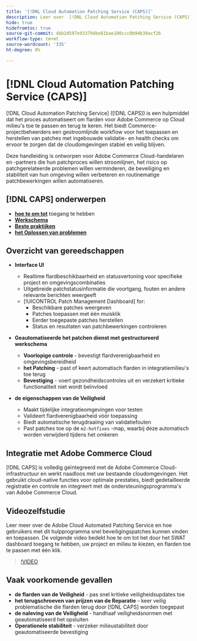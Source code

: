 ```yaml
---
title: '[!DNL Cloud Automation Patching Service (CAPS)]'
description: Leer over  [!DNL Cloud Automation Patching Service (CAPS)], zijn gebruik, hoe te om tot het toegang te hebben, en beste praktijken voor geautomatiseerde het opsluiten
hide: true
hidefromtoc: true
source-git-commit: 4bb2d597e93379dbe81bae100ccc0b94b39acf26
workflow-type: tm+mt
source-wordcount: '335'
ht-degree: 0%

---
```


# [!DNL Cloud Automation Patching Service (CAPS)]

[!DNL Cloud Automation Patching Service] ([!DNL CAPS]) is een hulpmiddel dat het proces automatiseert om flarden voor Adobe Commerce op Cloud milieu&#39;s toe te passen en terug te keren. Het biedt Commerce-projectbeheerders een gestroomlijnde workflow voor het toepassen en herstellen van patches met ingebouwde validatie- en health checks om ervoor te zorgen dat de cloudomgevingen stabiel en veilig blijven.

Deze handleiding is ontworpen voor Adobe Commerce Cloud-handelaren en -partners die hun patchproces willen stroomlijnen, het risico op patchgerelateerde problemen willen verminderen, de beveiliging en stabiliteit van hun omgeving willen verbeteren en routinematige patchbewerkingen willen automatiseren.

## [!DNL CAPS] onderwerpen

* **[hoe te om tot](access.md)** toegang te hebben
* **[Werkschema](workflow.md)**
* **[Beste praktijken](best-practices.md)**
* **[het Oplossen van problemen](troubleshooting.md)**

## Overzicht van gereedschappen

* **Interface UI**
   * Realtime flardbeschikbaarheid en statusvertoning voor specifieke project en omgevingscombinaties
   * Uitgebreide patchstatusinformatie die voortgang, fouten en andere relevante berichten weergeeft
   * [!UICONTROL Patch Management Dashboard] for:
      * Beschikbare patches weergeven
      * Patches toepassen met één muisklik
      * Eerder toegepaste patches herstellen
      * Status en resultaten van patchbewerkingen controleren

* **Geautomatiseerde het patchen dienst met gestructureerd werkschema**
   * **Voorlopige controle** - bevestigt flardverenigbaarheid en omgevingsbereidheid
   * **het Patching** - past of keert automatisch flarden in integratiemilieu&#39;s toe terug
   * **Bevestiging** - voert gezondheidscontroles uit en verzekert kritieke functionaliteit niet wordt beïnvloed

* **de eigenschappen van de Veiligheid**
   * Maakt tijdelijke integratieomgevingen voor testen
   * Valideert flardverenigbaarheid vóór toepassing
   * Biedt automatische terugdraaiing van validatiefouten
   * Past patches toe op de `m2-hotfixes` -map, waarbij deze automatisch worden verwijderd tijdens het omkeren

## Integratie met Adobe Commerce Cloud

[!DNL CAPS] is volledig geïntegreerd met de Adobe Commerce Cloud-infrastructuur en werkt naadloos met uw bestaande cloudomgevingen. Het gebruikt cloud-native functies voor optimale prestaties, biedt gedetailleerde registratie en controle en integreert met de ondersteuningsprogramma&#39;s van Adobe Commerce Cloud.

## Videozelfstudie

Leer meer over de Adobe Cloud Automated Patching Service en hoe gebruikers met dit hulpprogramma snel beveiligingspatches kunnen vinden en toepassen. De volgende video bedekt hoe te om tot het door het SWAT dashboard toegang te hebben, uw project en milieu te kiezen, en flarden toe te passen met één klik.

>[!VIDEO](https://video.tv.adobe.com/v/3476253/?captions=dut&learn=on&enablevpops)

## Vaak voorkomende gevallen

* **de flarden van de Veiligheid** - pas snel kritieke veiligheidsupdates toe
* **het terugschroeven van prijzen van de Reparatie** - keer veilig problematische die flarden terug door [!DNL CAPS] worden toegepast
* **de naleving van de Veiligheid** - handhaaf veiligheidsnormen met geautomatiseerd het opsluiten
* **Operationele stabiliteit** - verzeker milieustabiliteit door geautomatiseerde bevestiging
